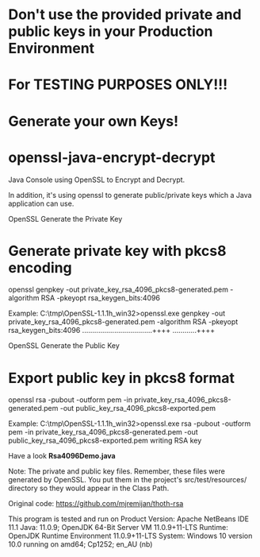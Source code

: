 # Don't use the provided private and public keys in your Production Environment
# For TESTING PURPOSES ONLY!!!
# Generate your own Keys!

# openssl-java-encrypt-decrypt
Java Console using OpenSSL to Encrypt and Decrypt.

In addition, it's using openssl to generate public/private keys which a Java application can use.

OpenSSL Generate the Private Key
# Generate private key with pkcs8 encoding
openssl genpkey -out private_key_rsa_4096_pkcs8-generated.pem -algorithm RSA -pkeyopt rsa_keygen_bits:4096

Example:
C:\tmp\OpenSSL-1.1.1h_win32>openssl.exe genpkey -out private_key_rsa_4096_pkcs8-generated.pem -algorithm RSA -pkeyopt rsa_keygen_bits:4096
...................................++++
............++++

OpenSSL Generate the Public Key
# Export public key in pkcs8 format
openssl rsa -pubout -outform pem -in private_key_rsa_4096_pkcs8-generated.pem -out public_key_rsa_4096_pkcs8-exported.pem

Example:
C:\tmp\OpenSSL-1.1.1h_win32>openssl.exe rsa -pubout -outform pem -in private_key_rsa_4096_pkcs8-generated.pem -out public_key_rsa_4096_pkcs8-exported.pem
writing RSA key

Have a look **Rsa4096Demo.java**

Note:
The private and public key files. Remember, these files were generated by OpenSSL. 
You put them in the project's src/test/resources/ directory so they would appear in the Class Path. 

Original code: https://github.com/mjremijan/thoth-rsa

This program is tested and run on 
Product Version: Apache NetBeans IDE 11.1
Java: 11.0.9; OpenJDK 64-Bit Server VM 11.0.9+11-LTS
Runtime: OpenJDK Runtime Environment 11.0.9+11-LTS
System: Windows 10 version 10.0 running on amd64; Cp1252; en_AU (nb)
